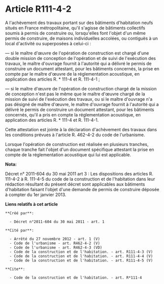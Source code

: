 # Article R111-4-2

A l'achèvement des travaux portant sur des bâtiments d'habitation neufs situés en France métropolitaine, qu'il s'agisse de
bâtiments collectifs soumis à permis de construire ou, lorsqu'elles font l'objet d'un même permis de construire, de maisons
individuelles accolées, ou contiguës à un local d'activité ou superposées à celui-ci : 

― si le maître d'œuvre de l'opération de construction est chargé d'une double mission de conception de l'opération et de
suivi de l'exécution des travaux, le maître d'ouvrage fournit à l'autorité qui a délivré le permis de construire un document
attestant, pour les bâtiments concernés, la prise en compte par le maître d'œuvre de la réglementation acoustique, en
application des articles R. * 111-4 et R. 111-4-1 ; 

― si le maître d'œuvre de l'opération de construction chargé de la mission de conception n'est pas le même que le maître
d'œuvre chargé de la mission de suivi de l'exécution des travaux, ou si le maître d'ouvrage n'a pas désigné de maître
d'œuvre, le maître d'ouvrage fournit à l'autorité qui a délivré le permis de construire un document attestant, pour les
bâtiments concernés, qu'il a pris en compte la réglementation acoustique, en application des articles R. * 111-4 et R.
111-4-1. 

Cette attestation est jointe à la déclaration d'achèvement des travaux dans les conditions prévues à l'article R. 462-4-2 du
code de l'urbanisme. 

Lorsque l'opération de construction est réalisée en plusieurs tranches, chaque tranche fait l'objet d'un document spécifique
attestant la prise en compte de la réglementation acoustique qui lui est applicable.

**Nota:**

Décret n° 2011-604 du 30 mai 2011 art 3 : Les dispositions des articles R. 111-4-2 à R. 111-4-5 du code de la construction et
de l'habitation dans leur rédaction résultant du présent décret sont applicables aux bâtiments d'habitation faisant l'objet
d'une demande de permis de construire déposée à compter du 1er janvier 2013.

**Liens relatifs à cet article**

	**Créé par**:

	  - Décret n°2011-604 du 30 mai 2011 - art. 1

	**Cité par**:

	  - Arrêté du 27 novembre 2012 - art. 1 (V)
	  - Code de l'urbanisme - art. R462-4-2 (V)
	  - Code de l'urbanisme - art. R462-4-3 (VD)
	  - Code de la construction et de l'habitation. - art. R111-4-3 (V)
	  - Code de la construction et de l'habitation. - art. R111-4-4 (V)
	  - Code de la construction et de l'habitation. - art. R111-4-5 (V)

	**Cite**:

	  - Code de la construction et de l'habitation. - art. R*111-4
